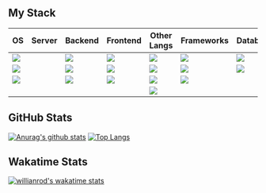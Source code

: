 ## My Stack

|OS|Server|Backend|Frontend|Other Langs|Frameworks|Databases|
|---|---|---|---|---|---|---|
|<img src="https://img.shields.io/badge/Linux-FCC624?style=for-the-badge&logo=linux&logoColor=black" />|   |<img src="https://img.shields.io/badge/Python-3776AB?style=for-the-badge&logo=python&logoColor=white" />|<img src="https://img.shields.io/badge/HTML5-E34F26?style=for-the-badge&logo=html5&logoColor=white" />|<img src="https://img.shields.io/badge/C-00599C?style=for-the-badge&logo=c&logoColor=white" />|<img src="https://img.shields.io/badge/React-20232A?style=for-the-badge&logo=react&logoColor=61DAFB" />|<img src="https://img.shields.io/badge/MySQL-00000F?style=for-the-badge&logo=mysql&logoColor=white" />|
|<img src="https://img.shields.io/badge/Windows-0078D6?style=for-the-badge&logo=windows&logoColor=white" />|   |<img src="https://img.shields.io/badge/Node.js-43853D?style=for-the-badge&logo=node.js&logoColor=white" />|<img src="https://img.shields.io/badge/CSS3-1572B6?style=for-the-badge&logo=css3&logoColor=white" />|<img src="https://img.shields.io/badge/Go-00ADD8?style=for-the-badge&logo=go&logoColor=white" />|<img src ="https://img.shields.io/badge/Flask-000000?style=for-the-badge&logo=flask&logoColor=white" />|<img src="https://img.shields.io/badge/PostgreSQL-316192?style=for-the-badge&logo=postgresql&logoColor=white" />|
|<img src="https://img.shields.io/badge/Android-3DDC84?style=for-the-badge&logo=android&logoColor=white" />||<img src="https://img.shields.io/badge/PHP-777BB4?style=for-the-badge&logo=php&logoColor=white" />|<img src="https://img.shields.io/badge/JavaScript-F7DF1E?style=for-the-badge&logo=javascript&logoColor=black" />|<img src="https://img.shields.io/badge/Rust-000000?style=for-the-badge&logo=rust&logoColor=white" />|<img src="https://img.shields.io/badge/MongoDB-4EA94B?style=for-the-badge&logo=mongodb&logoColor=white" />|
|||||<img src="https://img.shields.io/badge/Shell_Script-121011?style=for-the-badge&logo=gnu-bash&logoColor=white" />||

## GitHub Stats
[![Anurag's github stats](https://github-readme-stats.vercel.app/api?username=rav4s&theme=cobalt&show_icons=true&include_all_commits=true&count_private=true)](https://github.com/anuraghazra/github-readme-stats)
[![Top Langs](https://github-readme-stats.vercel.app/api/top-langs/?username=rav4s&theme=cobalt&show_icons=true&layout=compact&include_all_commits=true&count_private=true)](https://github.com/anuraghazra/github-readme-stats)
## Wakatime Stats
[![willianrod's wakatime stats](https://github-readme-stats.vercel.app/api/wakatime?username=rav4s&layout=compact&theme=cobalt&show_icons=true)](https://github.com/anuraghazra/github-readme-stats)
